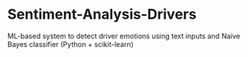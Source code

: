 # Sentiment-Analysis-Drivers
ML-based system to detect driver emotions using text inputs and Naive Bayes classifier (Python + scikit-learn)
